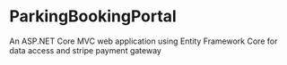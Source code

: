 # ParkingBookingPortal
An ASP.NET Core MVC web application using Entity Framework Core for data access and stripe payment gateway  
